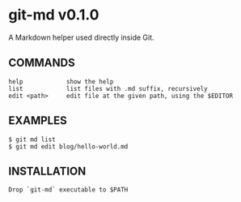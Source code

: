 git-md v0.1.0
=============

A Markdown helper used directly inside Git.

COMMANDS
--------

    help            show the help
    list            list files with .md suffix, recursively
    edit <path>     edit file at the given path, using the $EDITOR

EXAMPLES
--------

    $ git md list
    $ git md edit blog/hello-world.md

INSTALLATION
------------

    Drop `git-md` executable to $PATH

